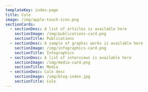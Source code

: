 ```yaml
---
templateKey: index-page
title: Culo
image: /img/apple-touch-icon.png
sectionCards:
  - sectionDesc: A list of articles is available here
    sectionImage: /img/publications-card.png
    sectionTitle: Publications
  - sectionDesc: A sample of graphic works is available here
    sectionImage: /img/infographics-card.png
    sectionTitle: Infographics
  - sectionDesc: A list of interviews is available here
    sectionImage: /img/media-card.png
    sectionTitle: Media
  - sectionDesc: Culo desc
    sectionImage: /img/blog-index.jpg
    sectionTitle: Culo
---
```


